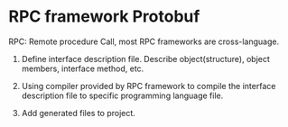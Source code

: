 # RPC framework Protobuf

RPC: Remote procedure Call, most RPC frameworks are cross-language.

1. Define interface description file. Describe object(structure), object members, interface method, etc.

2. Using compiler provided by RPC framework to compile the interface description file to specific programming language file.

3. Add generated files to project.